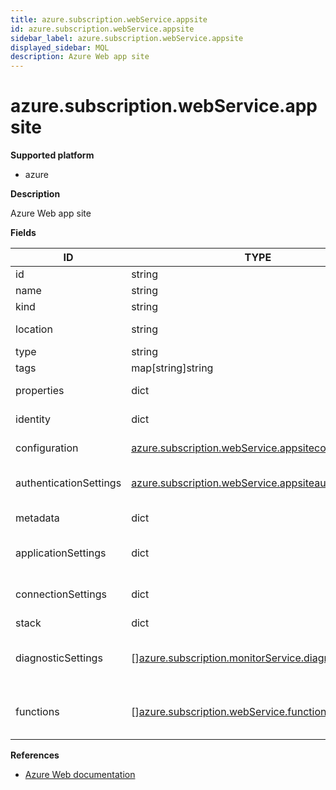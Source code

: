 ```yaml
---
title: azure.subscription.webService.appsite
id: azure.subscription.webService.appsite
sidebar_label: azure.subscription.webService.appsite
displayed_sidebar: MQL
description: Azure Web app site
---
```


# azure.subscription.webService.appsite

**Supported platform**

- azure

**Description**

Azure Web app site

**Fields**

| ID                     | TYPE                                                                                                                    | DESCRIPTION                              |
| ---------------------- | ----------------------------------------------------------------------------------------------------------------------- | ---------------------------------------- |
| id                     | string                                                                                                                  | App site ID                              |
| name                   | string                                                                                                                  | App site name                            |
| kind                   | string                                                                                                                  | App site kind                            |
| location               | string                                                                                                                  | App site location                        |
| type                   | string                                                                                                                  | App site type                            |
| tags                   | map[string]string                                                                                                       | App site tags                            |
| properties             | dict                                                                                                                    | App site properties                      |
| identity               | dict                                                                                                                    | App site identity                        |
| configuration          | [azure.subscription.webService.appsiteconfig](azure.subscription.webservice.appsiteconfig.md)                           | App site configuration                   |
| authenticationSettings | [azure.subscription.webService.appsiteauthsettings](azure.subscription.webservice.appsiteauthsettings.md)               | App site authentication settings         |
| metadata               | dict                                                                                                                    | App site metadata                        |
| applicationSettings    | dict                                                                                                                    | App site application settings            |
| connectionSettings     | dict                                                                                                                    | App site connection settings             |
| stack                  | dict                                                                                                                    | App site stack                           |
| diagnosticSettings     | &#91;&#93;[azure.subscription.monitorService.diagnosticsetting](azure.subscription.monitorservice.diagnosticsetting.md) | Diagnostic settings for the web app site |
| functions              | &#91;&#93;[azure.subscription.webService.function](azure.subscription.webservice.function.md)                           | List of functions for the web app site   |

**References**

- [Azure Web documentation](https://learn.microsoft.com/en-us/azure/?product=web)
